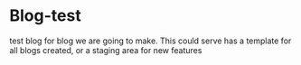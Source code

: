 # Blog-test
test blog for blog we are going to make. This could serve has a template for all blogs created, or a staging area for new features 
